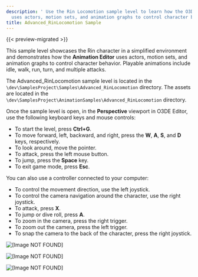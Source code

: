 ```yaml
---
description: ' Use the Rin Locomotion sample level to learn how the O3DE Animation Editor
  uses actors, motion sets, and animation graphs to control character behavior. '
title: Advanced_RinLocomotion Sample
---
```


{{< preview-migrated >}}

This sample level showcases the Rin character in a simplified environment and demonstrates how the **Animation Editor** uses actors, motion sets, and animation graphs to control character behavior. Playable animations include idle, walk, run, turn, and multiple attacks.

The Advanced\_RinLocomotion sample level is located in the `\dev\SamplesProject\Samples\Advanced_RinLocomotion` directory. The assets are located in the `\dev\SamplesProject\AnimationSamples\Advanced_RinLocomotion` directory.

Once the sample level is open, in the **Perspective** viewport in O3DE Editor, use the following keyboard keys and mouse controls:
+ To start the level, press **Ctrl\+G**.
+ To move forward, left, backward, and right, press the **W**, **A**, **S**, and **D** keys, respectively.
+ To look around, move the pointer.
+ To attack, press the left mouse button.
+ To jump, press the **Space** key.
+ To exit game mode, press **Esc**.

You can also use a controller connected to your computer:
+ To control the movement direction, use the left joystick.
+ To control the camera navigation around the character, use the right joystick.
+ To attack, press **X**.
+ To jump or dive roll, press **A**.
+ To zoom in the camera, press the right trigger.
+ To zoom out the camera, press the left trigger.
+ To snap the camera to the back of the character, press the right joystick.

![\[Image NOT FOUND\]](/images/user-guide/actor-animation/advanced-rin-locomotion-sample-01.png)

![\[Image NOT FOUND\]](/images/user-guide/actor-animation/advanced-rin-locomotion-sample-02.png)

![\[Image NOT FOUND\]](/images/user-guide/actor-animation/advanced-rin-locomotion-sample-03.png)
